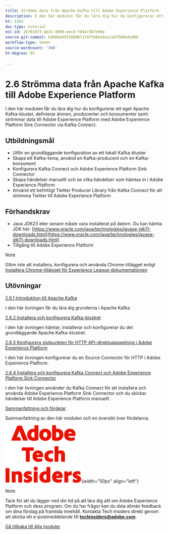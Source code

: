 ```yaml
---
title: Strömma data från Apache Kafka till Adobe Experience Platform
description: I den här modulen får du lära dig hur du konfigurerar ett eget Apache Kafka-kluster, definierar ämnen, producenter och konsumenter samt strömmar data till Adobe Experience Platform med Adobe Experience Platform Sink Connector for Kafka Connect.
kt: 5342
doc-type: tutorial
exl-id: 2b7010f3-ab31-4099-aecd-fd4e73b7e96e
source-git-commit: bd46be455f88007174f7e6be9a1ce5f508edc09b
workflow-type: tm+mt
source-wordcount: '368'
ht-degree: 0%

---
```


# 2.6 Strömma data från Apache Kafka till Adobe Experience Platform

I den här modulen får du lära dig hur du konfigurerar ett eget Apache Kafka-kluster, definierar ämnen, producenter och konsumenter samt strömmar data till Adobe Experience Platform med Adobe Experience Platform Sink Connector via Kafka Connect.

## Utbildningsmål

- Utför en grundläggande konfiguration av ett lokalt Kafka-kluster
- Skapa ett Kafka-tema, använd en Kafka-producent och en Kafka-konsument
- Konfigurera Kafka Connect och Adobe Experience Platform Sink Connector
- Skapa händelser manuellt och se vilka händelser som hämtas in i Adobe Experience Platform
- Använd ett befintligt Twitter Producer Library från Kafka Connect för att strömma Twitter till Adobe Experience Platform

## Förhandskrav

- Java JDK23 eller senare måste vara installerat på datorn. Du kan hämta JDK här: [https://www.oracle.com/java/technologies/javase-jdk11-downloads.html](https://www.oracle.com/java/technologies/javase-jdk11-downloads.html)
- Tillgång till Adobe Experience Platform

>[!NOTE]
>
>Glöm inte att installera, konfigurera och använda Chrome-tillägget enligt [Installera Chrome-tillägget för Experience League-dokumentationen](../../gettingstarted/gettingstarted/ex1.md)

## Utövningar

[2.6.1 Introduktion till Apache Kafka](./ex1.md)

I den här övningen får du lära dig grunderna i Apache Kafka

[2.6.2 Installera och konfigurera Kafka-klustret](./ex2.md)

I den här övningen hämtar, installerar och konfigurerar du det grundläggande Apache Kafka-klustret.

[2.6.3 Konfigurera slutpunkten för HTTP API-direktuppspelning i Adobe Experience Platform](./ex3.md)

I den här övningen konfigurerar du en Source Connector för HTTP i Adobe Experience Platform.

[2.6.4 Installera och konfigurera Kafka Connect och Adobe Experience Platform Sink Connector](./ex4.md)

I den här övningen använder du Kafka Connect för att installera och använda Adobe Experience Platform Sink Connector och du skickar händelser till Adobe Experience Platform manuellt.

[Sammanfattning och fördelar](./summary.md)

Sammanfattning av den här modulen och en översikt över fördelarna.

![Tech Insiders](./../../../assets/images/techinsiders.png){width="50px" align="left"}

>[!NOTE]
>
>Tack för att du lägger ned din tid på att lära dig allt om Adobe Experience Platform och dess program. Om du har frågor kan du dela allmän feedback om dina förslag på framtida innehåll. Kontakta Tech Insiders direkt genom att skicka ett e-postmeddelande till **techinsiders@adobe.com**.

[Gå tillbaka till Alla moduler](../../../overview.md)
